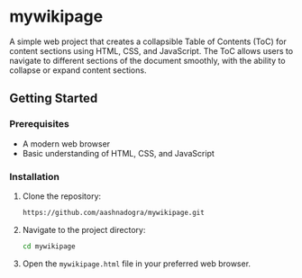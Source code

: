 # mywikipage

A simple web project that creates a collapsible Table of Contents (ToC) for content sections using HTML, CSS, and JavaScript. The ToC allows users to navigate to different sections of the document smoothly, with the ability to collapse or expand content sections.


## Getting Started

### Prerequisites

- A modern web browser
- Basic understanding of HTML, CSS, and JavaScript

### Installation

1. Clone the repository:
    ```bash
    https://github.com/aashnadogra/mywikipage.git
    ```
   
2. Navigate to the project directory:
    ```bash
    cd mywikipage
    ```

3. Open the `mywikipage.html` file in your preferred web browser.

